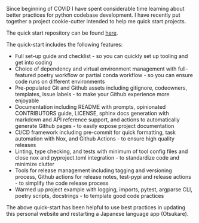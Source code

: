 Since beginning of COVID I have spent considerable time learning about better practices for python codebase development.
I have recently put together a project cookie-cutter intended to help me quick start projects.

The quick start repository can be found [here](https://github.com/ndjenkins85/ndj_cookie).

The quick-start includes the following features:

* Full set-up guide and checklist - so you can quickly set up tooling and get into coding
* Choice of dependency and virtual environment management with full-featured poetry workflow or partial conda workflow - so you can ensure code runs on different environments
* Pre-populated Git and Github assets including gitignore, codeowners, templates, issue labels - to make your Github experience more enjoyable
* Documentation including README with prompts, opinionated CONTRIBUTORS guide, LICENSE, sphinx docs generation with markdown and API reference support, and actions to automatically generate Github pages - to easily expose project documentation
* CI/CD framework including pre-commit for quick formatting, task automation with Nox, and Github Actions - to ensure high quality releases
* Linting, type checking, and tests with minimum of tool config files and close nox and pyproject.toml integration - to standardize code and minimize clutter
* Tools for release management including tagging and versioning process, Github actions for release notes, test-pypi and release actions - to simplify the code release process
* Warmed up project example with logging, imports, pytest, argparse CLI, poetry scripts, docstrings - to template good code practices

The above quick-start has been helpful to use best practices in updating this personal website and restarting a Japanese language app (Otsukare).
